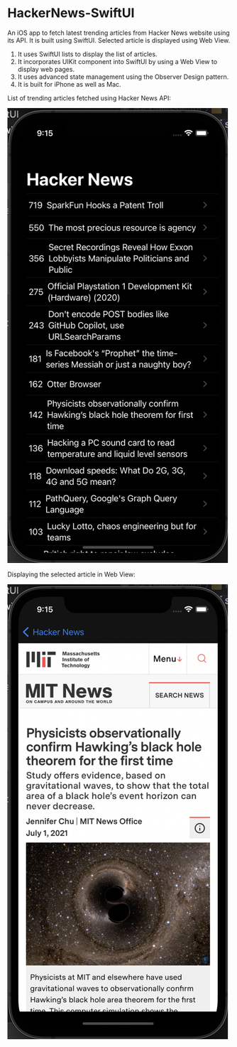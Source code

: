 # HackerNews-SwiftUI
An iOS app to fetch latest trending articles from Hacker News website using its API. It is built using SwiftUI. Selected article is displayed using Web View.
1. It uses SwiftUI lists to display the list of articles.
2. It incorporates UIKit component into SwiftUI by using a Web View to display web pages.
3. It uses advanced state management using the Observer Design pattern.
4. It is built for iPhone as well as Mac.


List of trending articles fetched using Hacker News API:

![](https://github.com/shubham101096/HackerNews-SwiftUI/blob/main/screenshots/list.png)


Displaying the selected article in Web View:

![](https://github.com/shubham101096/HackerNews-SwiftUI/blob/main/screenshots/news.png)

